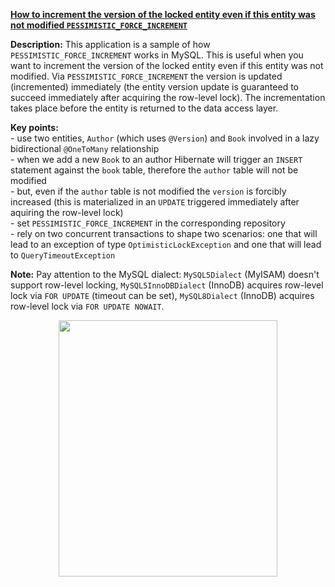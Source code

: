 **[How to increment the version of the locked entity even if this entity was not modified `PESSIMISTIC_FORCE_INCREMENT`](https://github.com/AnghelLeonard/Hibernate-SpringBoot/tree/master/HibernateSpringBootPesimisticForceIncrement)**

**Description:** This application is a sample of how `PESSIMISTIC_FORCE_INCREMENT` works in MySQL. This is useful when you want to increment the version of the locked entity even if this entity was not modified. Via `PESSIMISTIC_FORCE_INCREMENT` the version is updated (incremented) immediately (the entity version update is guaranteed to succeed immediately after acquiring the row-level lock). The incrementation takes place before the entity is returned to the data access layer.

**Key points:**\
     - use two entities, `Author` (which uses `@Version`) and `Book` involved in a lazy bidirectional `@OneToMany` relationship\
     - when we add a new `Book` to an author Hibernate will trigger an `INSERT` statement against the `book` table, therefore the `author` table will not be modified\
     - but, even if the `author` table is not modified the `version` is forcibly increased (this is materialized in an `UPDATE` triggered immediately after aquiring the row-level lock)\
     - set `PESSIMISTIC_FORCE_INCREMENT` in the corresponding repository\
     - rely on two concurrent transactions to shape two scenarios: one that will lead to an exception of type `OptimisticLockException` and one that will lead to `QueryTimeoutException`
     
**Note:** Pay attention to the MySQL dialect: `MySQL5Dialect` (MyISAM) doesn't support row-level locking, `MySQL5InnoDBDialect` (InnoDB) acquires row-level lock via `FOR UPDATE` (timeout can be set), `MySQL8Dialect` (InnoDB) acquires row-level lock via `FOR UPDATE NOWAIT`.
     
<a href="https://leanpub.com/java-persistence-performance-illustrated-guide"><p align="center"><img src="https://github.com/AnghelLeonard/Hibernate-SpringBoot/blob/master/Java%20Persistence%20Performance%20Illustrated%20Guide.jpg" height="410" width="350"/></p></a>
